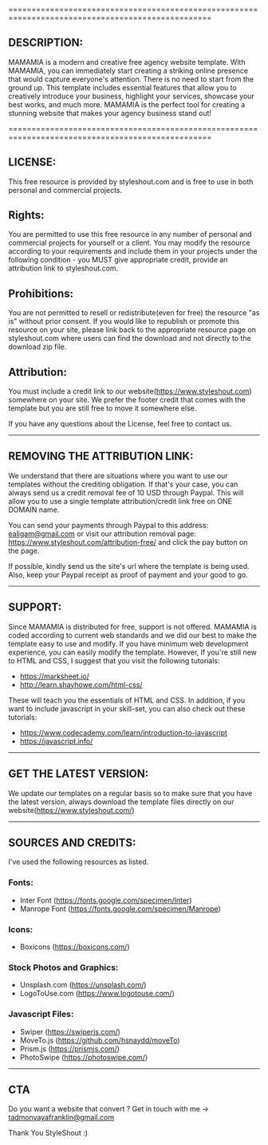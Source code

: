 ==================================================================================================

## DESCRIPTION:

MAMAMIA is a modern and creative free agency website template. With MAMAMIA, you can immediately 
start creating a striking online presence that would capture everyone's attention. There is no 
need to start from the ground up. This template includes essential features that allow you to 
creatively introduce your business, highlight your services, showcase your best works, and much 
more. MAMAMIA is the perfect tool for creating a stunning website that makes your agency business 
stand out!

==================================================================================================


## LICENSE:

This free resource is provided by styleshout.com and is free to use in 
both personal and commercial projects.


Rights:
-------

You are permitted to use this free resource in any number of personal and commercial projects for 
yourself or a client. You may modify the resource according to your requirements and include them 
in your projects under the following condition - you MUST give appropriate credit, provide an 
attribution link to styleshout.com.


Prohibitions:
-------------

You are not permitted to resell or redistribute(even for free) the resource "as is" without 
prior consent. If you would like to republish or promote this resource on your site, please 
link back to the appropriate resource page on styleshout.com where users can find the download 
and not directly to the download zip file.


Attribution: 
------------

You must include a credit link to our website(https://www.styleshout.com) somewhere on your site. 
We prefer the footer credit that comes with the template but you are still free to move it 
somewhere else.



If you have any questions about the License, feel free to contact us.


-----------------------------------------------------------------------------------------------------


## REMOVING THE ATTRIBUTION LINK:

We understand that there are situations where you want to use our templates without 
the crediting obligation. If that's your case, you can always send us a 
credit removal fee of 10 USD through Paypal. This will allow you to use a single 
template attribution/credit link free on ONE DOMAIN name.

You can send your payments through Paypal to this address: ealigam@gmail.com or
visit our attribution removal page: https://www.styleshout.com/attribution-free/ 
and click the pay button on the page.

If possible, kindly send us the site's url where the template is being used. 
Also, keep your Paypal receipt as proof of payment and your good to go.


------------------------------------------------------------------------------------------------------ 


## SUPPORT:
    
Since MAMAMIA is distributed for free, support is not offered. MAMAMIA is coded according 
to current web standards and we did our best to make the template easy to use and modify.
If you have minimum web development experience, you can easily modify the template. 
However, If you're still new to HTML and CSS, I suggest that you visit the 
following tutorials:

 - https://marksheet.io/
 - http://learn.shayhowe.com/html-css/

These will teach you the essentials of HTML and CSS. In addition, if you want to include
javascript in your skill-set, you can also check out these tutorials: 

 - https://www.codecademy.com/learn/introduction-to-javascript
 - https://javascript.info/



------------------------------------------------------------------------------------------------------ 


## GET THE LATEST VERSION:

We update our templates on a regular basis so to make sure that you have the latest version, 
always download the template files directly on our website(https://www.styleshout.com/)




-------------------------------------------------------------------------------------------------------


## SOURCES AND CREDITS:

I've used the following resources as listed.

### Fonts:
 - Inter Font (https://fonts.google.com/specimen/Inter)
 - Manrope Font (https://fonts.google.com/specimen/Manrope)

### Icons:
 - Boxicons (https://boxicons.com/)

### Stock Photos and Graphics:
 - Unsplash.com (https://unsplash.com/)
 - LogoToUse.com (https://www.logotouse.com/)
 
### Javascript Files:
 - Swiper (https://swiperjs.com/)
 - MoveTo.js (https://github.com/hsnaydd/moveTo)
 - Prism.js (https://prismjs.com/)
 - PhotoSwipe (https://photoswipe.com/)

-------------------------------------------------------------------------------------------------------

## CTA

Do you want a website that convert ? Get in touch with me -> tadmonyayafranklin@gmail.com

Thank You StyleShout :)


